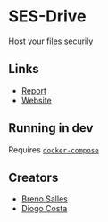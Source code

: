 # SES-Drive

Host your files securily

## Links

- [Report](./REPORT.md)
- [Website](https://ses-drive-frontend.herokuapp.com)

## Running in dev

Requires [`docker-compose`](https://docs.docker.com/compose/)

## Creators

- [Breno Salles](https://brenosalles.com)
- [Diogo Costa](https://diogomcosta.com)
